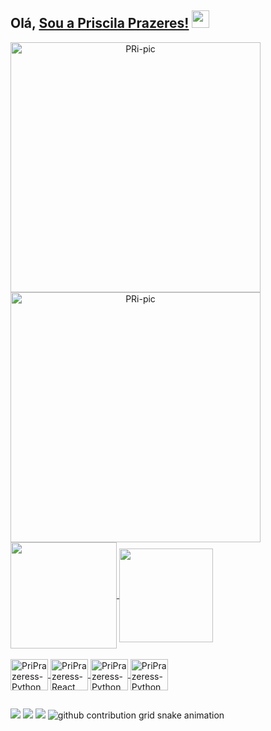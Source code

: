 
## Olá, [Sou a Priscila Prazeres!](https://www.youtube.com/channel/UCietjxpksncMdOUkycv5nqA)  <img src="https://media.giphy.com/media/hvRJCLFzcasrR4ia7z/giphy.gif" width="28px" height="28px">

</div>
<div align="center">
<img align="left" alt="PRi-pic" height="400" width="400" src="https://github.com/PriPrazeress/PriPrazeress/assets/136395423/f4964b31-b3bc-4544-967c-4b5505652df4"/>
<img align="left" alt="PRi-pic" height="400" width="400" src="https://github.com/PriPrazeress/PriPrazeress/assets/136395423/e5fb1fe1-9452-4fb8-9138-9b79e075c530"/>
</div>

</div>
     <a href="https://github.com/priPrazeresss/github-readme-stats">
     <img height=170 align="center" src="https://github-readme-stats.vercel.app/api?username=priprazeresss&show_icons=true&theme=synthwave" />
     <a href="https://github.com/priPrazeress/convoychat">
     <img height=150 align="center" src="https://github-readme-stats.vercel.app/api/top-langs?username=priprazeresss&layout=compact&langs_count=8&theme=synthwave" />
  </div>
  <div style="display: inline_block"><br>
     <img align="center" alt="PriPrazeress-Python" height="50" width="60" src="https://cdn.jsdelivr.net/gh/devicons/devicon/icons/python/python-original.svg" />
     <img align="center" alt="PriPrazeress-React" height="50" width="60" src="https://cdn.jsdelivr.net/gh/devicons/devicon/icons/react/react-original.svg" />
     <img align="center" alt="PriPrazeress-Python" height="50" width="60" src="https://cdn.jsdelivr.net/gh/devicons/devicon/icons/microsoftsqlserver/microsoftsqlserver-plain-wordmark.svg"/>
     <img align="center" alt="PriPrazeress-Python" height="50" width="60" src="https://cdn.jsdelivr.net/gh/devicons/devicon/icons/pandas/pandas-original.svg" /
  </div>

  ##

  </div>
    <a href="https://instagram.com/priscila.tarya" target="_blank"><img src="https://img.shields.io/badge/-Instagram-%23E4405F?style=for-the-badge&logo=instagram&logoColor=white"
  target="_blank"></a>
   <a href="mailto:priscila.carlosdosprazeres@gmail.com"><img src="https://img.shields.io/badge/-Gmail-%23333?style=for-the-badge&logo=gmail&logoColor=white" target="_blank"></a>
   <a href="https://www.linkedin.com/in/priscila-carlos-dos-prazeres" target="_blank"><img src="https://img.shields.io/badge/-LinkedIn-%230077B5?style=for-the-badge&logo=linkedin&logoColor=white" target="_blank"></a> 
  
  <picture>
  <source media="(prefers-color-scheme: dark)" srcset="https://raw.githubusercontent.com/YourUser/YourUser/output/github-contribution-grid-snake-dark.svg">
  <source media="(prefers-color-scheme: light)" srcset="https://raw.githubusercontent.com/YourUser/YourUser/output/github-contribution-grid-snake.svg">
  <img alt="github contribution grid snake animation" src="https://raw.githubusercontent.com/YourUser/YourUser/output/github-contribution-grid-snake.svg">
</picture>
